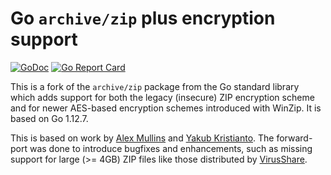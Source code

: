 # Go `archive/zip` plus encryption support

[![GoDoc](https://godoc.org/github.com/hillu/go-archive-zip-crypto?status.svg)](https://godoc.org/github.com/hillu/go-archive-zip-crypto)
[![Go Report Card](https://goreportcard.com/badge/github.com/hillu/go-archive-zip-crypto)](https://goreportcard.com/report/github.com/hillu/go-archive-zip-crypto)

This is a fork of the `archive/zip` package from the Go standard
library which adds support for both the legacy
(insecure) ZIP encryption scheme and for newer AES-based encryption
schemes introduced with WinZip. It is based on Go 1.12.7.

This is based on work by [Alex Mullins](https://github.com/alexmullins/zip) and
[Yakub Kristianto](https://github.com/yeka/zip). The forward-port was done to
introduce bugfixes and enhancements, such as missing support for large
(>= 4GB) ZIP files like those distributed by [VirusShare](https://virusshare.com/).
